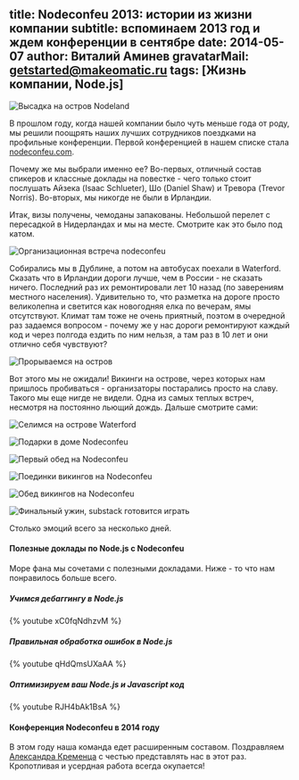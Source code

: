 title: Nodeconfeu 2013: истории из жизни компании
subtitle: вспоминаем 2013 год и ждем конференции в сентябре
date: 2014-05-07
author: Виталий Аминев
gravatarMail: getstarted@makeomatic.ru
tags: [Жизнь компании, Node.js]
---

![Высадка на остров Nodeland](/blog/images/nodeconfeu/attack.jpg)

В прошлом году, когда нашей компании было чуть меньше года от роду, мы решили
поощрять наших лучших сотрудников поездками на профильные конференции. Первой
конференцией в нашем списке стала [nodeconfeu.com](http://nodeconfeu.com).

Почему же мы выбрали именно ее? Во-первых, отличный состав спикеров и
классные доклады на повестке - чего только стоит послушать Айзека (Isaac Schlueter), Шо (Daniel Shaw)
и Тревора (Trevor Norris). Во-вторых, мы никогде не были в Ирландии.

Итак, визы получены, чемоданы запакованы. Небольшой перелет с пересадкой в Нидерландах и мы на месте.
Смотрите как это было под катом.

<!-- more -->

![Организационная встреча nodeconfeu](/blog/images/nodeconfeu/organizational_meeting.jpg)

Собирались мы в Дублине, а потом на автобусах поехали в Waterford. Сказать что в Ирландии дороги
лучше, чем в России - не сказать ничего. Последний раз их ремонтировали лет 10 назад
(по заверениям местного населения). Удивительно то, что разметка на дороге просто великолепна и
светится как новогодняя елка по вечерам, ямы отсутствуют. Климат там тоже не очень приятный,
поэтом в очередной раз задаемся вопросом - почему же у нас дороги ремонтируют каждый код и через
полгода ездить по ним нельзя, а там раз в 10 лет и они отлично себя чувствуют?

![Прорываемся на остров](/blog/images/nodeconfeu/breach_the_island.jpg)

Вот этого мы не ожидали! Викинги на острове, через которых нам пришлось пробиваться - организаторы
постарались просто на славу. Такого мы еще нигде не видели. Одна из самых теплых встреч, несмотря на
постоянно льющий дождь. Дальше смотрите сами:

![Селимся на острове Waterford](/blog/images/nodeconfeu/accomodation_nodeconfeu.jog)

![Подарки в доме Nodeconfeu](/blog/images/nodeconfeu/gifts_nodeconfeu.jpg)

![Первый обед на Nodeconfeu](/blog/images/nodeconfeu/first_dinner.jpg)

![Поединки викингов на Nodeconfeu](/blog/images/nodeconfeu/vikings_battle.jpg)

![Обед викингов на Nodeconfeu](/blog/images/nodeconfeu/vikings_dinner.jpg)

![Финальный ужин, substack готовится играть](/blog/images/nodeconfeu/final_dinner.jpg)

Столько эмоций всего за несколько дней.

#### Полезные доклады по Node.js с Nodeconfeu

Море фана мы сочетами с полезными докладами. Ниже - то что нам понравилось больше всего.

##### Учимся дебаггингу в Node.js

{% youtube xC0fqNdhzvM %}

##### Правильная обработка ошибок в Node.js

{% youtube qHdQmsUXaAA %}

##### Оптимизируем ваш Node.js и Javascript код

{% youtube RJH4bAk1BsA %}

#### Конференция Nodeconfeu в 2014 году

В этом году наша команда едет расширенным составом. Поздравляем
[Александра Кременца](http://makeomatic.ru/team#aleksandrkremenets) с честью представлять нас
в этот раз. Кропотливая и усердная работа всегда окупается!
